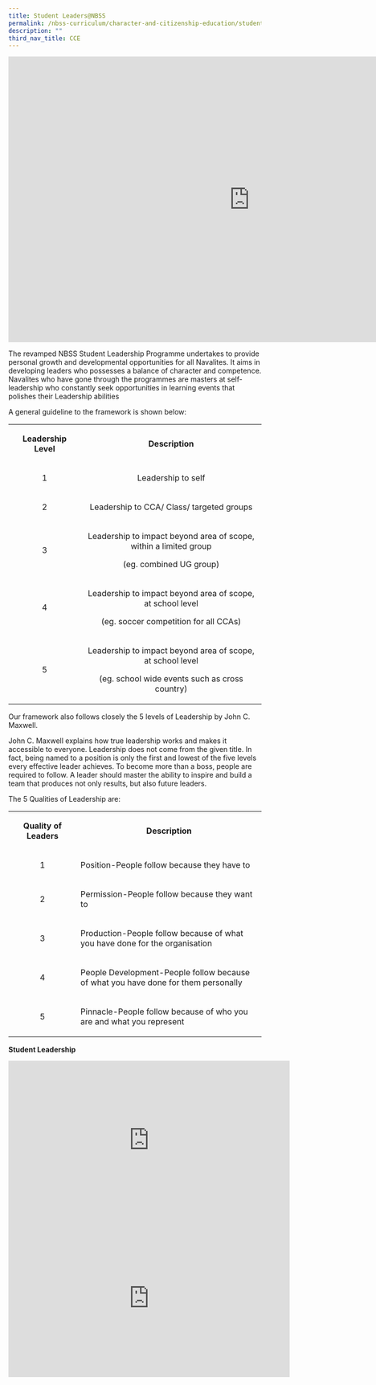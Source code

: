 ```yaml
---
title: Student Leaders@NBSS
permalink: /nbss-curriculum/character-and-citizenship-education/student-leaders-at-nbss
description: ""
third_nav_title: CCE
---
```

<iframe src="https://docs.google.com/presentation/d/e/2PACX-1vQ49tvguO6vXlhry-ZDaRerBs-zc_WWA5XhhM_krSXs384Glm_eyCGUqk3wTAQcLYkRaHHqHsprkVN3/embed?start=false&loop=false&delayms=10000" frameborder="0" width="960" height="569" allowfullscreen="true" ></iframe>
<p>The revamped NBSS Student Leadership Programme undertakes to provide personal growth and developmental opportunities for all Navalites. It aims in developing leaders who possesses a balance of character and competence. Navalites who have gone through the programmes are masters at self-leadership who constantly seek opportunities in learning events that polishes their Leadership abilities</p>
<p>A general guideline to the framework is shown below:</p>
<table>
<tbody>
<tr>
<td style="text-align: center;" width="151">
<p><strong>Leadership Level</strong></p>
</td>
<td style="text-align: center;" width="487">
<p><strong>Description</strong></p>
</td>
</tr>
<tr>
<td style="text-align: center;" width="151">
<p>1</p>
</td>
<td style="text-align: center;" width="487">
<p>Leadership to self</p>
</td>
</tr>
<tr>
<td style="text-align: center;" width="151">
<p>2</p>
</td>
<td style="text-align: center;" width="487">
<p>Leadership to CCA/ Class/ targeted groups</p>
</td>
</tr>
<tr>
<td style="text-align: center;" width="151">
<p>3</p>
</td>
<td style="text-align: center;" width="487">
<p>Leadership to impact beyond area of scope, within a limited group</p>
<p>(eg. combined UG group)</p>
</td>
</tr>
<tr>
<td style="text-align: center;" width="151">
<p>4</p>
</td>
<td style="text-align: center;" width="487">
<p>Leadership to impact beyond area of scope, at school level</p>
<p>(eg. soccer competition for all CCAs)</p>
</td>
</tr>
<tr>
<td style="text-align: center;" width="151">
<p>5</p>
</td>
<td style="text-align: center;" width="487">
<p>Leadership to impact beyond area of scope, at school level</p>
<p>(eg. school wide events such as cross country)</p>
</td>
</tr>
</tbody>
</table>
<p>Our framework also follows closely the 5 levels of Leadership by John C. Maxwell.&nbsp;</p>
<p>John C. Maxwell explains how true&nbsp;leadership&nbsp;works and makes it accessible to everyone.&nbsp;Leadership&nbsp;does not come from the given title. In fact, being named to a position is only the first and lowest of the five levels every effective&nbsp;leader&nbsp;achieves. To become more than a boss, people are required to follow. A leader should master the ability to inspire and build a team that produces not only results, but also future&nbsp;leaders.</p>
<p>The 5 Qualities of&nbsp;Leadership&nbsp;are:</p>
<table>
<tbody>
<tr>
<td style="text-align: center;" width="151">
<p><strong>Quality of Leaders</strong></p>
</td>
<td style="text-align: center;" width="487">
<p><strong>Description</strong></p>
</td>
</tr>
<tr>
<td style="text-align: center;" width="151">
<p>1</p>
</td>
<td style="text-align: left;" width="487">
<p>Position-People follow because they have to</p>
</td>
</tr>
<tr>
<td style="text-align: center;" width="151">
<p>2</p>
</td>
<td style="text-align: left;" width="487">
<p>Permission-People follow because they want to</p>
</td>
</tr>
<tr>
<td style="text-align: center;" width="151">
<p>3</p>
</td>
<td style="text-align: left;" width="487">
<p>Production-People follow because of what you have done for the organisation</p>
</td>
</tr>
<tr>
<td style="text-align: center;" width="151">
<p>4</p>
</td>
<td style="text-align: left;" width="487">
<p>People Development-People follow because of what you have done for them personally</p>
</td>
</tr>
<tr>
<td style="text-align: center;" width="151">
<p>5</p>
</td>
<td style="text-align: left;" width="487">
<p>Pinnacle-People follow because of who you are and what you represent</p>
</td>
</tr>
</tbody>
</table>
<p><strong>Student Leadership</strong>&nbsp;</p>
<div><iframe src="https://www.youtube.com/embed/3t08AChUFQk" width="560" height="315" frameborder="0" allowfullscreen="allowfullscreen" data-mce-fragment="1"></iframe><iframe src="https://www.youtube.com/embed/xd_MQLCV7Uc" width="560" height="315" frameborder="0" allowfullscreen="allowfullscreen" data-mce-fragment="1"></iframe></div>
